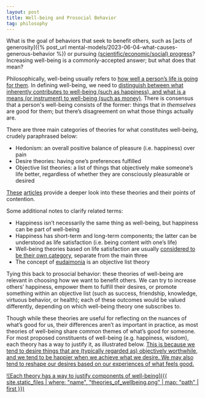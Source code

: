 ```yaml
---
layout: post
title: Well-being and Prosocial Behavior
tag: philosophy
---
```


What is the goal of behaviors that seek to benefit others, such as [acts of generosity]({% post_url mental-models/2023-06-04-what-causes-generous-behavior %}) or pursuing [(scientific/economic/social) progress](https://www.theatlantic.com/science/archive/2019/07/we-need-new-science-progress/594946/)? Increasing well-being is a commonly-accepted answer; but what does that mean?

Philosophically, well-being usually refers to [how well a person’s life is going for them](https://plato.stanford.edu/entries/well-being/). In defining well-being, we need to [distinguish between what inherently contributes to well-being (such as happiness), and what is a means (or instrument) to well-being (such as money)](https://plato.stanford.edu/entries/altruism/#WellBeinPerf). There is consensus that a person's well-being consists of the former: things that _in themselves_ are good for them; but there’s disagreement on what those things actually are.

There are three main categories of theories for what constitutes well-being, crudely paraphrased below:
- Hedonism: an overall positive balance of pleasure (i.e. happiness) over pain
- Desire theories: having one’s preferences fulfilled
- Objective list theories: a list of things that objectively make someone’s life better, regardless of whether they are consciously pleasurable or desired

[These](https://www.happierlivesinstitute.org/report/the-philosophy-of-wellbeing/) [articles](https://utilitarianism.net/theories-of-wellbeing/) provide a deeper look into these theories and their points of contention.

Some additional notes to clarify related terms:
- Happiness isn’t necessarily the same thing as well-being, but happiness can be part of well-being
- Happiness has short-term and long-term components; the latter can be understood as life satisfaction (i.e. being content with one’s life)
- Well-being theories based on life satisfaction are usually [considered to be their own category](https://www.happierlivesinstitute.org/report/life-satisfaction-and-its-discontents/), separate from the main three
- The concept of [eudaimonia](https://en.wikipedia.org/wiki/Eudaimonia#Eudaimonia_and_happiness) is an objective list theory

Tying this back to prosocial behavior: these theories of well-being are relevant in choosing how we want to benefit others. We can try to increase others’ happiness, empower them to fulfill their desires, or promote something within an objective list (such as success, friendship, knowledge, virtuous behavior, or health); each of these outcomes would be valued differently, depending on which well-being theory one subscribes to.

Though while these theories are useful for reflecting on the nuances of what’s good for us, their differences aren’t as important in practice, as most theories of well-being share common themes of what’s good for someone. For most proposed constituents of well-being (e.g. happiness, wisdom), each theory has a way to justify it, as illustrated below. [This is because we tend to desire things that are (typically regarded as) objectively worthwhile, and we tend to be happier when we achieve what we desire. We may also tend to reshape our desires based on our experiences of what feels good.](https://utilitarianism.net/theories-of-wellbeing/#practical-implications-of-theories-of-well-being)

[![Each theory has a way to justify components of well-being]({{ site.static_files | where: "name", "theories_of_wellbeing.png" | map: "path" | first }})](https://utilitarianism.net/theories-of-wellbeing/#practical-implications-of-theories-of-well-being)